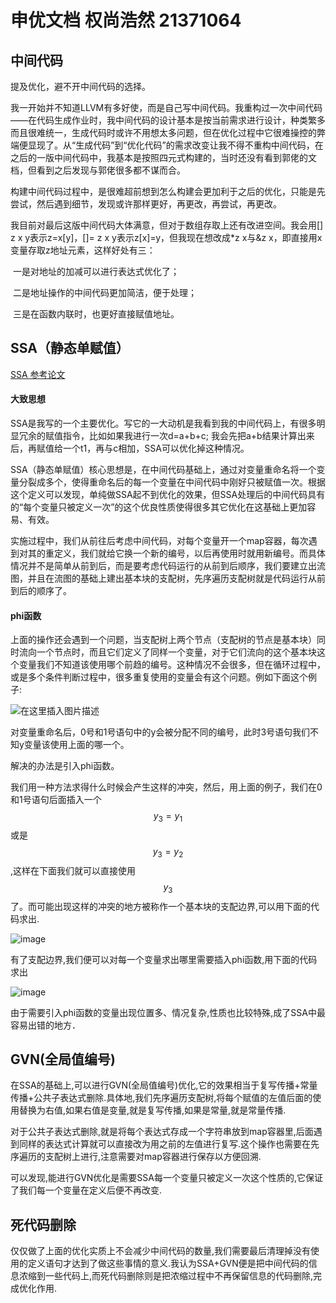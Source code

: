 # 申优文档 权尚浩然 21371064

## 中间代码

提及优化，避不开中间代码的选择。

我一开始并不知道LLVM有多好使，而是自己写中间代码。我重构过一次中间代码——在代码生成作业时，我中间代码的设计基本是按当前需求进行设计，种类繁多而且很难统一，生成代码时或许不用想太多问题，但在优化过程中它很难操控的弊端便显现了。从“生成代码”到“优化代码”的需求改变让我不得不重构中间代码，在之后的一版中间代码中，我基本是按照四元式构建的，当时还没有看到郭佬的文档，但看到之后发现与郭佬很多都不谋而合。

构建中间代码过程中，是很难超前想到怎么构建会更加利于之后的优化，只能是先尝试，然后遇到细节，发现或许那样更好，再更改，再尝试，再更改。

我目前对最后这版中间代码大体满意，但对于数组存取上还有改进空间。我会用[] z x y表示z=x[y]，[]= z x y表示z[x]=y，但我现在想改成*z x与&z x，即直接用x变量存取z地址元素，这样好处有三：

​		一是对地址的加减可以进行表达式优化了；

​		二是地址操作的中间代码更加简洁，便于处理；

​		三是在函数内联时，也更好直接赋值地址。

## SSA（静态单赋值）

[SSA 参考论文](https://www.cs.utexas.edu/~pingali/CS380C/2010/papers/ssaCytron.pdf)

#### 大致思想

SSA是我写的一个主要优化。写它的一大动机是我看到我的中间代码上，有很多明显冗余的赋值指令，比如如果我进行一次d=a+b+c; 我会先把a+b结果计算出来后，再赋值给一个t1，再与c相加，SSA可以优化掉这种情况。

SSA（静态单赋值）核心思想是，在中间代码基础上，通过对变量重命名将一个变量分裂成多个，使得重命名后的每一个变量在中间代码中刚好只被赋值一次。根据这个定义可以发现，单纯做SSA起不到优化的效果，但SSA处理后的中间代码具有的“每个变量只被定义一次”的这个优良性质使得很多其它优化在这基础上更加容易、有效。

实施过程中，我们从前往后考虑中间代码，对每个变量开一个map容器，每次遇到对其的重定义，我们就给它换一个新的编号，以后再使用时就用新编号。而具体情况并不是简单从前到后，而是要考虑代码运行的从前到后顺序，我们要建立出流图，并且在流图的基础上建出基本块的支配树，先序遍历支配树就是代码运行从前到后的顺序了。

#### phi函数

上面的操作还会遇到一个问题，当支配树上两个节点（支配树的节点是基本块）同时流向一个节点时，而且它们定义了同样一个变量，对于它们流向的这个基本块这个变量我们不知道该使用哪个前趋的编号。这种情况不会很多，但在循环过程中，或是多个条件判断过程中，很多重复使用的变量会有这个问题。例如下面这个例子:

![在这里插入图片描述](https://img-blog.csdnimg.cn/20201220200235271.png?x-oss-process=image/watermark,type_ZmFuZ3poZW5naGVpdGk,shadow_10,text_aHR0cHM6Ly9ibG9nLmNzZG4ubmV0L3FxXzM4ODc2MTE0,size_16,color_FFFFFF,t_30#pic_center)

对变量重命名后，0号和1号语句中的y会被分配不同的编号，此时3号语句我们不知y变量该使用上面的哪一个。

解决的办法是引入phi函数。

我们用一种方法求得什么时候会产生这样的冲突，然后，用上面的例子，我们在0和1号语句后面插入一个$$y_3=y_1$$或是$$y_3=y_2$$,这样在下面我们就可以直接使用$$y_3$$了。而可能出现这样的冲突的地方被称作一个基本块的支配边界,可以用下面的代码求出.

![image](https://github.com/quanshr/Compiler/assets/99796307/e8d69dba-6f8a-48e3-be7c-03abb3d5f605)

有了支配边界,我们便可以对每一个变量求出哪里需要插入phi函数,用下面的代码求出

![image](https://github.com/quanshr/Compiler/assets/99796307/32d15eb1-ca75-46fc-afe9-6b1dbd80a07d)

由于需要引入phi函数的变量出现位置多、情况复杂,性质也比较特殊,成了SSA中最容易出错的地方．

## GVN(全局值编号)

在SSA的基础上,可以进行GVN(全局值编号)优化,它的效果相当于复写传播+常量传播+公共子表达式删除.具体地,我们先序遍历支配树,将每个赋值的左值后面的使用替换为右值,如果右值是变量,就是复写传播,如果是常量,就是常量传播.

对于公共子表达式删除,就是将每个表达式存成一个字符串放到map容器里,后面遇到同样的表达式计算就可以直接改为用之前的左值进行复写.这个操作也需要在先序遍历的支配树上进行,注意需要对map容器进行保存以方便回溯.

可以发现,能进行GVN优化是需要SSA每一个变量只被定义一次这个性质的,它保证了我们每一个变量在定义后便不再改变.

## 死代码删除

仅仅做了上面的优化实质上不会减少中间代码的数量,我们需要最后清理掉没有使用的定义语句才达到了做这些事情的意义.我认为SSA+GVN便是把中间代码的信息浓缩到一些代码上,而死代码删除则是把浓缩过程中不再保留信息的代码删除,完成优化作用.
